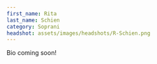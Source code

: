 ```yaml
---
first_name: Rita
last_name: Schien
category: Soprani
headshot: assets/images/headshots/R-Schien.png
---
```


Bio coming soon!
